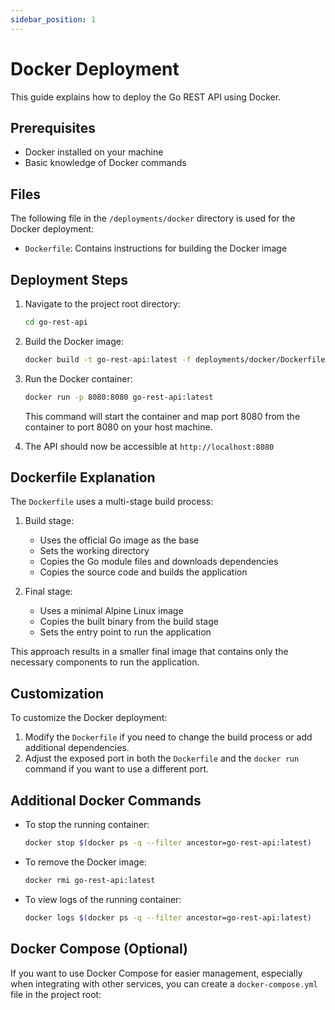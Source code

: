 ```yaml
---
sidebar_position: 1
---
```


# Docker Deployment

This guide explains how to deploy the Go REST API using Docker.

## Prerequisites

- Docker installed on your machine
- Basic knowledge of Docker commands

## Files

The following file in the `/deployments/docker` directory is used for the Docker deployment:

- `Dockerfile`: Contains instructions for building the Docker image

## Deployment Steps

1. Navigate to the project root directory:
   ```bash
   cd go-rest-api
   ```

2. Build the Docker image:
   ```bash
   docker build -t go-rest-api:latest -f deployments/docker/Dockerfile .
   ```

3. Run the Docker container:
   ```bash
   docker run -p 8080:8080 go-rest-api:latest
   ```

   This command will start the container and map port 8080 from the container to port 8080 on your host machine.

4. The API should now be accessible at `http://localhost:8080`

## Dockerfile Explanation

The `Dockerfile` uses a multi-stage build process:

1. Build stage:
   - Uses the official Go image as the base
   - Sets the working directory
   - Copies the Go module files and downloads dependencies
   - Copies the source code and builds the application

2. Final stage:
   - Uses a minimal Alpine Linux image
   - Copies the built binary from the build stage
   - Sets the entry point to run the application

This approach results in a smaller final image that contains only the necessary components to run the application.

## Customization

To customize the Docker deployment:

1. Modify the `Dockerfile` if you need to change the build process or add additional dependencies.
2. Adjust the exposed port in both the `Dockerfile` and the `docker run` command if you want to use a different port.

## Additional Docker Commands

- To stop the running container:
  ```bash
  docker stop $(docker ps -q --filter ancestor=go-rest-api:latest)
  ```

- To remove the Docker image:
  ```bash
  docker rmi go-rest-api:latest
  ```

- To view logs of the running container:
  ```bash
  docker logs $(docker ps -q --filter ancestor=go-rest-api:latest)
  ```

## Docker Compose (Optional)

If you want to use Docker Compose for easier management, especially when integrating with other services, you can create a `docker-compose.yml` file in the project root:

